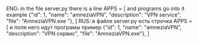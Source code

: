 ENG: in the file server.py there is a line APPS = [ and programs go into it example {"id": 1, "name": "amneziaVPN", "description": "VPN service", "file": "AmneziaVPN.exe "}, ]
RUS: в файле server.py есть строчка APPS = [ и поле него идут програмы пример  {"id": 1, "name": "amneziaVPN", "description": "VPN сервис", "file": "AmneziaVPN.exe"}, ]
